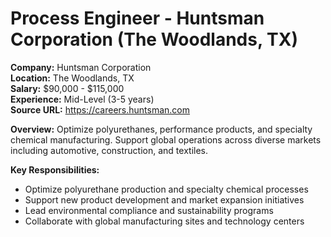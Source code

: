 # Process Engineer - Huntsman Corporation (The Woodlands, TX)

**Company:** Huntsman Corporation  
**Location:** The Woodlands, TX  
**Salary:** $90,000 - $115,000  
**Experience:** Mid-Level (3-5 years)  
**Source URL:** https://careers.huntsman.com

**Overview:** Optimize polyurethanes, performance products, and specialty chemical manufacturing. Support global operations across diverse markets including automotive, construction, and textiles.

**Key Responsibilities:**
- Optimize polyurethane production and specialty chemical processes
- Support new product development and market expansion initiatives
- Lead environmental compliance and sustainability programs
- Collaborate with global manufacturing sites and technology centers